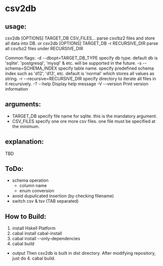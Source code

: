 csv2db
=====

usage:
-----
csv2db [OPTIONS] TARGET_DB CSV_FILES...
  parse csv/bz2 files and store all data into DB.
or
csv2db [OPTIONS] TARGET_DB -r RECURSIVE_DIR
  parse all csv/bz2 files under RECURSIVE_DIR

Common flags:
  -d --dbopt=TARGET_DB_TYPE     specify db type. default db is 'sqlite'.
                                'postgresql', 'mysql' & etc. will be supported
                                in the future.
  -s --schema=SCHEMA_INDEX      specify table name. specify predefined schema
                                index such as 'd12', 'd13', etc. default is
                                'normal' which stores all values as string.
  -r --recursive=RECURSIVE_DIR  specify directory to iterate all files in it
                                recursively.
  -? --help                     Display help message
  -V --version                  Print version information

arguments:
-----
* TARGET_DB
	specify file name for sqlite. this is the mandatory argument.
* CSV_FILES
	specify one ore more csv files.
	one file must be specified at the minimum.
	

explanation:
-----
TBD


ToDo:
----
* schema operation
  - column name
  - enum conversion
* avoid dupulicated insertion (by checking filename)
* switch csv & tsv (TAB separated)  


How to Build:
-----
1. install Hskell Platform
2. cabal install cabal-install
3. cabal install --only-dependencies
4. cabal build
* output
  Then csv2db is built in dist directory.
  After modifying repository, just do 4. cabal build.
